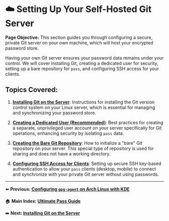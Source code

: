 # ☁️ Setting Up Your Self-Hosted Git Server

**Page Objective:** This section guides you through configuring a secure, private Git server on your own machine, which will host your encrypted password store.

Having your own Git server ensures your password data remains under your control. We will cover installing Git, creating a dedicated user for security, setting up a bare repository for `pass`, and configuring SSH access for your clients.

## Topics Covered:

1.  **[Installing Git on the Server](./4.1_Installing_Git.md)**:
    Instructions for installing the Git version control system on your Linux server, which is essential for managing and synchronizing your password store.

2.  **[Creating a Dedicated User (Recommended)](./4.2_Dedicated_User.md)**:
    Best practices for creating a separate, unprivileged user account on your server specifically for Git operations, enhancing security by isolating `pass` data.

3.  **[Creating the Bare Git Repository](./4.3_Bare_Repository.md)**:
    How to initialize a "bare" Git repository on your server. This special type of repository is used for sharing and does not have a working directory.

4.  **[Configuring SSH Access for Clients](./4.4_SSH_Access.md)**:
    Setting up secure SSH key-based authentication to allow your `pass` clients (desktop, mobile) to connect and synchronize with your private Git server without using passwords.

---
⬅️ **Previous: [Configuring `gpg-agent` on Arch Linux with KDE](../03_GPG_Setup/3.3_GPG_Agent_KDE.md)**

🏠 **Main Index: [Ultimate Pass Guide](../README.md)**

➡️ **Next: [Installing Git on the Server](./4.1_Installing_Git.md)**
